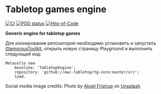 # Tabletop games engine 

[![CI](https://github.com/nergal-perm/tg-core/actions/workflows/ci-test.yml/badge.svg?branch=master&event=push)](https://github.com/nergal-perm/tg-core/actions/workflows/ci-test.yml)
[![PDD status](https://www.0pdd.com/svg?name=nergal-perm/tg-core)](https://www.0pdd.com/p?name=nergal-perm/tg-core)
[![Hits-of-Code](https://hitsofcode.com/github/nergal-perm/tg-core?branch=master)](https://hitsofcode.com/github/nergal-perm/tg-core?branch=master/view?branch=master)

**Generic engine for tabletop games**

Для клонирования репозитория необходимо установить и запустить [GlamorousToolkit](https://gtoolkit.com/download/), открыть новую страницу Playground и выполнить следующий код:

```smalltalk
Metacello new
	baseline: 'TabletopEngine';
	repository: 'github://ewc-tabletop/tg-core:master/src';
	load.
```

Social media image credits: 
Photo by <a href="https://unsplash.com/@motivesandplaces?utm_source=unsplash&utm_medium=referral&utm_content=creditCopyText">Aksel Fristrup</a> on <a href="/s/photos/board-game?utm_source=unsplash&utm_medium=referral&utm_content=creditCopyText">Unsplash</a>
  
